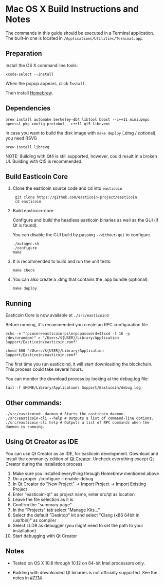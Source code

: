 Mac OS X Build Instructions and Notes
====================================
The commands in this guide should be executed in a Terminal application.
The built-in one is located in `/Applications/Utilities/Terminal.app`.

Preparation
-----------
Install the OS X command line tools:

`xcode-select --install`

When the popup appears, click `Install`.

Then install [Homebrew](http://brew.sh).

Dependencies
----------------------

    brew install automake berkeley-db4 libtool boost --c++11 miniupnpc openssl pkg-config protobuf --c++11 qt5 libevent

In case you want to build the disk image with `make deploy` (.dmg / optional), you need RSVG

    brew install librsvg

NOTE: Building with Qt4 is still supported, however, could result in a broken UI. Building with Qt5 is recommended.

Build Easticoin Core
------------------------

1. Clone the easticoin source code and cd into `easticoin`

        git clone https://github.com/easticoin-project/easticoin
        cd easticoin

2.  Build easticoin-core:

    Configure and build the headless easticoin binaries as well as the GUI (if Qt is found).

    You can disable the GUI build by passing `--without-gui` to configure.

        ./autogen.sh
        ./configure
        make

3.  It is recommended to build and run the unit tests:

        make check

4.  You can also create a .dmg that contains the .app bundle (optional):

        make deploy

Running
-------

Easticoin Core is now available at `./src/easticoind`

Before running, it's recommended you create an RPC configuration file.

    echo -e "rpcuser=easticoinrpc\nrpcpassword=$(xxd -l 16 -p /dev/urandom)" > "/Users/${USER}/Library/Application Support/Easticoin/easticoin.conf"

    chmod 600 "/Users/${USER}/Library/Application Support/Easticoin/easticoin.conf"

The first time you run easticoind, it will start downloading the blockchain. This process could take several hours.

You can monitor the download process by looking at the debug.log file:

    tail -f $HOME/Library/Application\ Support/Easticoin/debug.log

Other commands:
-------

    ./src/easticoind -daemon # Starts the easticoin daemon.
    ./src/easticoin-cli --help # Outputs a list of command-line options.
    ./src/easticoin-cli help # Outputs a list of RPC commands when the daemon is running.

Using Qt Creator as IDE
------------------------
You can use Qt Creator as an IDE, for easticoin development.
Download and install the community edition of [Qt Creator](https://www.qt.io/download/).
Uncheck everything except Qt Creator during the installation process.

1. Make sure you installed everything through Homebrew mentioned above
2. Do a proper ./configure --enable-debug
3. In Qt Creator do "New Project" -> Import Project -> Import Existing Project
4. Enter "easticoin-qt" as project name, enter src/qt as location
5. Leave the file selection as it is
6. Confirm the "summary page"
7. In the "Projects" tab select "Manage Kits..."
8. Select the default "Desktop" kit and select "Clang (x86 64bit in /usr/bin)" as compiler
9. Select LLDB as debugger (you might need to set the path to your installation)
10. Start debugging with Qt Creator

Notes
-----

* Tested on OS X 10.8 through 10.12 on 64-bit Intel processors only.

* Building with downloaded Qt binaries is not officially supported. See the notes in [#7714](https://github.com/bitcoin/bitcoin/issues/7714)
